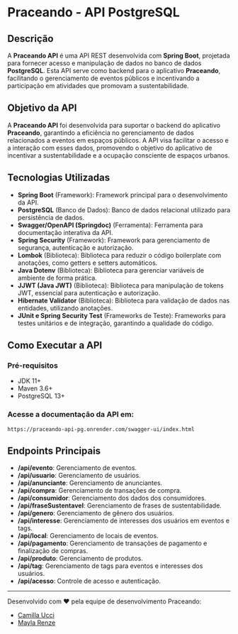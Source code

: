 # Praceando - API PostgreSQL

## Descrição

A **Praceando API** é uma API REST desenvolvida com **Spring Boot**, projetada para fornecer acesso e manipulação de dados no banco de dados **PostgreSQL**. Esta API serve como backend para o aplicativo **Praceando**, facilitando o gerenciamento de eventos públicos e incentivando a participação em atividades que promovam a sustentabilidade.

## Objetivo da API

A **Praceando API** foi desenvolvida para suportar o backend do aplicativo **Praceando**, garantindo a eficiência no gerenciamento de dados relacionados a eventos em espaços públicos. A API visa facilitar o acesso e a interação com esses dados, promovendo o objetivo do aplicativo de incentivar a sustentabilidade e a ocupação consciente de espaços urbanos.

## Tecnologias Utilizadas

- **Spring Boot** (Framework): Framework principal para o desenvolvimento da API.
- **PostgreSQL** (Banco de Dados): Banco de dados relacional utilizado para persistência de dados.
- **Swagger/OpenAPI (Springdoc)** (Ferramenta): Ferramenta para documentação interativa da API.
- **Spring Security** (Framework): Framework para gerenciamento de segurança, autenticação e autorização.
- **Lombok** (Biblioteca): Biblioteca para reduzir o código boilerplate com anotações, como getters e setters automáticos.
- **Java Dotenv** (Biblioteca): Biblioteca para gerenciar variáveis de ambiente de forma prática.
- **JJWT (Java JWT)** (Biblioteca): Biblioteca para manipulação de tokens JWT, essencial para autenticação e autorização.
- **Hibernate Validator** (Biblioteca): Biblioteca para validação de dados nas entidades, utilizando anotações.
- **JUnit e Spring Security Test** (Frameworks de Teste): Frameworks para testes unitários e de integração, garantindo a qualidade do código.

## Como Executar a API

### Pré-requisitos

- JDK 11+
- Maven 3.6+
- PostgreSQL 13+

### Acesse a documentação da API em:

```
https://praceando-api-pg.onrender.com/swagger-ui/index.html
```

## Endpoints Principais

- **/api/evento**: Gerenciamento de eventos.
- **/api/usuario**: Gerenciamento de usuários.
- **/api/anunciante**: Gerenciamento de anunciantes.
- **/api/compra**: Gerenciamento de transações de compra.
- **/api/consumidor**: Gerenciamento dos dados dos consumidores.
- **/api/fraseSustentavel**: Gerenciamento de frases de sustentabilidade.
- **/api/genero**: Gerenciamento de gênero dos usuários.
- **/api/interesse**: Gerenciamento de interesses dos usuários em eventos e tags.
- **/api/local**: Gerenciamento de locais de eventos.
- **/api/pagamento**: Gerenciamento de transações de pagamento e finalização de compras.
- **/api/produto**: Gerenciamento de produtos.
- **/api/tag**: Gerenciamento de tags para eventos e interesses dos usuários.
- **/api/acesso**: Controle de acesso e autenticação.

---

Desenvolvido com ❤️ pela equipe de desenvolvimento Praceando:
- [Camilla Ucci](https://github.com/millaUcci)
- [Mayla Renze](https://github.com/mayren-07)

